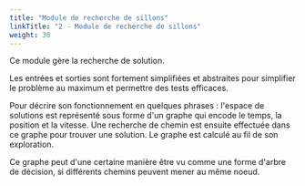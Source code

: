 ```yaml
---
title: "Module de recherche de sillons"
linkTitle: "2 - Module de recherche de sillons"
weight: 30
---
```


Ce module gère la recherche de solution.

Les entrées et sorties sont fortement simplifiées et abstraites
pour simplifier le problème au maximum et permettre des tests efficaces.

Pour décrire son fonctionnement en quelques phrases :
l'espace de solutions est représenté sous forme d'un graphe qui encode le temps,
la position et la vitesse. Une recherche de chemin est ensuite effectuée
dans ce graphe pour trouver une solution. Le graphe est calculé
au fil de son exploration.

Ce graphe peut d'une certaine manière être vu comme une forme
d'arbre de décision, si différents chemins peuvent mener au même noeud.

